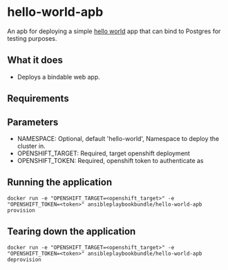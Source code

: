 hello-world-apb
======================

An apb for deploying a simple [hello world](https://hub.docker.com/r/ansibleplaybookbundle/hello-world/) app that can bind to Postgres for testing purposes.

## What it does
* Deploys a bindable web app.

## Requirements

## Parameters
* NAMESPACE: Optional, default 'hello-world', Namespace to deploy the cluster in.
* OPENSHIFT_TARGET: Required, target openshift deployment
* OPENSHIFT_TOKEN: Required, openshift token to authenticate as

## Running the application
`docker run -e "OPENSHIFT_TARGET=<openshift_target>" -e "OPENSHIFT_TOKEN=<token>" ansibleplaybookbundle/hello-world-apb provision`

## Tearing down the application
`docker run -e "OPENSHIFT_TARGET=<openshift_target>" -e "OPENSHIFT_TOKEN=<token>" ansibleplaybookbundle/hello-world-apb deprovision`
